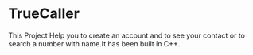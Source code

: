 # TrueCaller
This Project Help you to create an account and to see your contact or to search a number with name.It has been built in C++.
